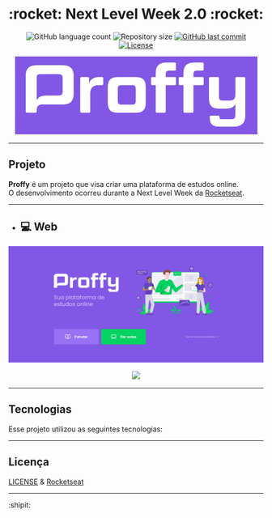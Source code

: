 <h1 align="center">
  :rocket: Next Level Week 2.0 :rocket:
</h1>

<p align="center">
  <img alt="GitHub language count" src="https://img.shields.io/github/languages/count/estanho/next-level-week-2.0">

  <img alt="Repository size" src="https://img.shields.io/github/repo-size/estanho/next-level-week-2.0">
  
  <a href="https://github.com/estanho/next-level-week-2.0/commits/master">
    <img alt="GitHub last commit" src="https://img.shields.io/github/last-commit/estanho/next-level-week-2.0">
  </a>
  <a href="https://github.com/estanho/next-level-week-2.0/blob/master/LICENSE">
    <img alt="License" src="https://img.shields.io/badge/license-MIT-brightgreen">
  </a>
</p>

<p align="center">
  <img src="github/logo.png">
</p>

---

## Projeto
**Proffy** é um projeto que visa criar uma plataforma de estudos online.<br>O desenvolvimento ocorreu durante a Next Level Week da [Rocketseat](https://rocketseat.com.br/).
<br>

---
- ## :computer: Web
<p align="center">
  <img src="github/imagem.gif">
</p>

<p align="center">
  <img src="github/imagem1.gif">
</p>

---
## Tecnologias

Esse projeto utilizou as seguintes tecnologias:

---
## Licença

[LICENSE](LICENSE) & [Rocketseat](https://rocketseat.com.br/)

---
:shipit: